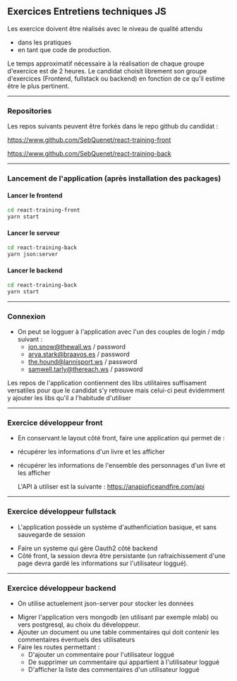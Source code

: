 ## Exercices Entretiens techniques JS


Les exercice doivent être réalisés avec le niveau de qualité attendu 
- dans les pratiques
- en tant que code de production.

Le temps approximatif nécessaire à la réalisation de chaque groupe d'exercice est de 2 heures.
Le candidat choisit librement son groupe d'exercices (Frontend, fullstack ou backend) en fonction de ce qu'il estime être le plus pertinent.

----------------------------
### Repositories

Les repos suivants peuvent être forkés dans le repo github du candidat :

https://www.github.com/SebQuenet/react-training-front

https://www.github.com/SebQuenet/react-training-back

----------------------------
### Lancement de l'application (après installation des packages)

#### Lancer le frontend
```bash
cd react-training-front
yarn start
```

#### Lancer le serveur
```bash
cd react-training-back
yarn json:server
```

#### Lancer le backend
```bash
cd react-training-back
yarn start
```

----------------------------
### Connexion

* On peut se logguer à l'application avec l'un des couples de login / mdp suivant : 
  * jon.snow@thewall.ws / password
  * arya.stark@braavos.es / password
  * the.hound@lannisport.ws / password
  * samwell.tarly@thereach.ws / password

Les repos de l'application contiennent des libs utilitaires suffisament versatiles pour que le candidat s'y retrouve mais celui-ci peut évidemment y ajouter les libs qu'il a l'habitude d'utiliser

--------------------------
### Exercice développeur front
- En conservant le layout côté front, faire une application qui permet de :
* récupérer les informations d'un livre et les afficher
* récupérer les informations de l'ensemble des personnages d'un livre et les afficher

    L'API à utiliser est la suivante : https://anapioficeandfire.com/api

--------------------------
### Exercice développeur fullstack
- L'application possède un système d'authenficiation basique, et sans sauvegarde de session
* Faire un systeme qui gère Oauth2 côté backend
* Côté front, la session devra être persistante (un rafraichissement d'une page devra gardé les informations sur l'utilisateur loggué).

------------------------------
### Exercice développeur backend
- On utilise actuelement json-server pour stocker les données
* Migrer l'application vers mongodb (en utilisant par exemple mlab) ou vers postgresql, au choix du développeur.
* Ajouter un document ou une table commentaires qui doit contenir les commentaires éventuels des utilisateurs
* Faire les routes permettant :
  * D'ajouter un commentaire pour l'utilisateur loggué
  * De supprimer un commentaire qui appartient à l'utilisateur loggué
  * D'afficher la liste des commentaires d'un utilisateur loggué
